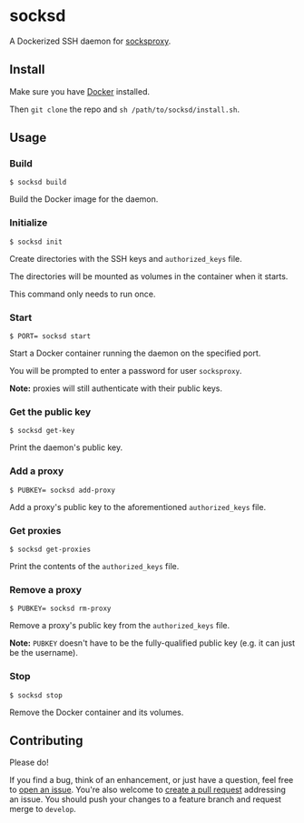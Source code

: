 # socksd

A Dockerized SSH daemon for [socksproxy](https://github.com/zbo14/socksproxy).

## Install

Make sure you have [Docker](https://docs.docker.com/install/) installed.

Then `git clone` the repo and `sh /path/to/socksd/install.sh`.

## Usage

### Build

`$ socksd build`

Build the Docker image for the daemon.

### Initialize

`$ socksd init`

Create directories with the SSH keys and `authorized_keys` file.

The directories will be mounted as volumes in the container when it starts.

This command only needs to run once.

### Start

`$ PORT= socksd start`

Start a Docker container running the daemon on the specified port.

You will be prompted to enter a password for user `socksproxy`.

**Note:** proxies will still authenticate with their public keys.

### Get the public key

`$ socksd get-key`

Print the daemon's public key.

### Add a proxy

`$ PUBKEY= socksd add-proxy`

Add a proxy's public key to the aforementioned `authorized_keys` file.

### Get proxies

`$ socksd get-proxies`

Print the contents of the `authorized_keys` file.

### Remove a proxy

`$ PUBKEY= socksd rm-proxy`

Remove a proxy's public key from the `authorized_keys` file.

**Note:** `PUBKEY` doesn't have to be the fully-qualified public key (e.g. it can just be the username).

### Stop

`$ socksd stop`

Remove the Docker container and its volumes.

## Contributing

Please do!

If you find a bug, think of an enhancement, or just have a question, feel free to [open an issue](https://github.com/zbo14/socksd/issues/new). You're also welcome to [create a pull request](https://github.com/zbo14/socksd/compare/develop...) addressing an issue. You should push your changes to a feature branch and request merge to `develop`.
